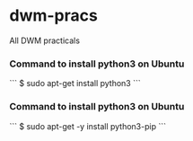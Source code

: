 # dwm-pracs
All DWM practicals
<br>
<h3>Command to install python3 on Ubuntu</h3>
```
$ sudo apt-get install python3
```
<br>
<h3>Command to install python3 on Ubuntu</h3>
```
$ sudo apt-get -y install python3-pip
```
